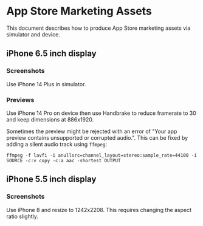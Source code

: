 # App Store Marketing Assets
This document describes how to produce App Store marketing assets via simulator and device.

## iPhone 6.5 inch display
### Screenshots
Use iPhone 14 Plus in simulator.
### Previews
Use iPhone 14 Pro on device then use Handbrake to reduce framerate to 30 and keep dimensions at 886x1920.

Sometimes the preview might be rejected with an error of "Your app preview contains unsupported or corrupted audio.".
This can be fixed by adding a silent audio track using `ffmpeg`:
```
ffmpeg -f lavfi -i anullsrc=channel_layout=stereo:sample_rate=44100 -i SOURCE -c:v copy -c:a aac -shortest OUTPUT
```

## iPhone 5.5 inch display
### Screenshots
Use iPhone 8 and resize to 1242x2208. This requires changing the aspect ratio slightly.
